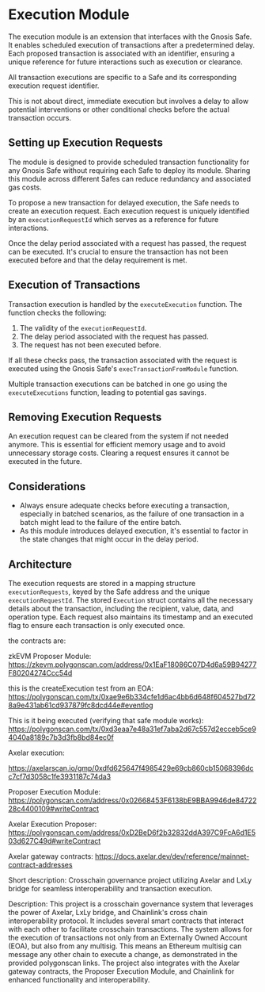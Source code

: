 # Execution Module

The execution module is an extension that interfaces with the Gnosis Safe. It enables scheduled execution of transactions after a predetermined delay. Each proposed transaction is associated with an identifier, ensuring a unique reference for future interactions such as execution or clearance.

All transaction executions are specific to a Safe and its corresponding execution request identifier.

This is not about direct, immediate execution but involves a delay to allow potential interventions or other conditional checks before the actual transaction occurs.

## Setting up Execution Requests

The module is designed to provide scheduled transaction functionality for any Gnosis Safe without requiring each Safe to deploy its module. Sharing this module across different Safes can reduce redundancy and associated gas costs.

To propose a new transaction for delayed execution, the Safe needs to create an execution request. Each execution request is uniquely identified by an `executionRequestId` which serves as a reference for future interactions.

Once the delay period associated with a request has passed, the request can be executed. It's crucial to ensure the transaction has not been executed before and that the delay requirement is met.

## Execution of Transactions

Transaction execution is handled by the `executeExecution` function. The function checks the following:

1. The validity of the `executionRequestId`.
2. The delay period associated with the request has passed.
3. The request has not been executed before.

If all these checks pass, the transaction associated with the request is executed using the Gnosis Safe's `execTransactionFromModule` function.

Multiple transaction executions can be batched in one go using the `executeExecutions` function, leading to potential gas savings.

## Removing Execution Requests

An execution request can be cleared from the system if not needed anymore. This is essential for efficient memory usage and to avoid unnecessary storage costs. Clearing a request ensures it cannot be executed in the future.

## Considerations

- Always ensure adequate checks before executing a transaction, especially in batched scenarios, as the failure of one transaction in a batch might lead to the failure of the entire batch.
- As this module introduces delayed execution, it's essential to factor in the state changes that might occur in the delay period.

## Architecture

The execution requests are stored in a mapping structure `executionRequests`, keyed by the Safe address and the unique `executionRequestId`. The stored `Execution` struct contains all the necessary details about the transaction, including the recipient, value, data, and operation type. Each request also maintains its timestamp and an executed flag to ensure each transaction is only executed once.

the contracts are:

zkEVM Proposer Module:
https://zkevm.polygonscan.com/address/0x1EaF18086C07D4d6a59B94277F80204274Ccc54d

this is the createExecution test from an EOA:
https://polygonscan.com/tx/0xae9e6b334cfe1d6ac4bb6d648f604527bd728a9e431ab61cd937879fc8dcd44e#eventlog

This is it being executed (verifying that safe module works):
https://polygonscan.com/tx/0xd3eaa7e48a31ef7aba2d67c557d2ecceb5ce94040a8189c7b3d3fb8bd84ec0f


Axelar execution:

https://axelarscan.io/gmp/0xdfd625647f4985429e69cb860cb15068396dcc7cf7d3058c1fe3931187c74da3

Proposer Execution Module:
https://polygonscan.com/address/0x02668453F6138bE9BBA9946de8472228c4400109#writeContract

Axelar Execution Proposer:
https://polygonscan.com/address/0xD2BeD6f2b32832ddA397C9FcA6d1E503d627C49d#writeContract


Axelar gateway contracts:
https://docs.axelar.dev/dev/reference/mainnet-contract-addresses

Short description:
Crosschain governance project utilizing Axelar and LxLy bridge for seamless interoperability and transaction execution.

Description:
This project is a crosschain governance system that leverages the power of Axelar, LxLy bridge, and Chainlink's cross chain interoperability protocol. It includes several smart contracts that interact with each other to facilitate crosschain transactions. The system allows for the execution of transactions not only from an Externally Owned Account (EOA), but also from any multisig. This means an Ethereum multisig can message any other chain to execute a change, as demonstrated in the provided polygonscan links. The project also integrates with the Axelar gateway contracts, the Proposer Execution Module, and Chainlink for enhanced functionality and interoperability.




